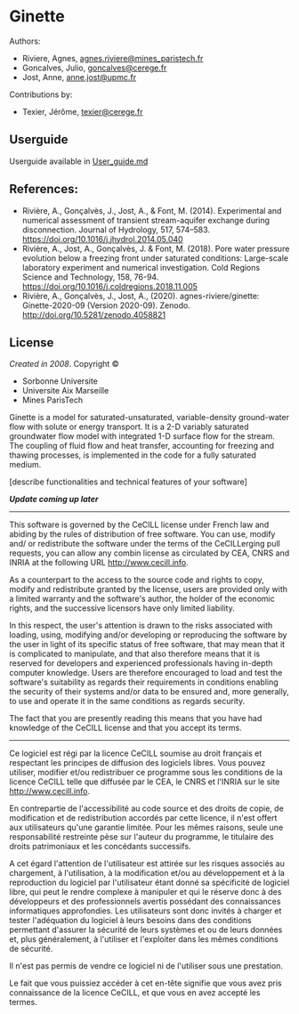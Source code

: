 # Ginette


Authors:
- Riviere, Agnes, agnes.riviere@mines_paristech.fr
- Goncalves, Julio, goncalves@cerege.fr 
- Jost, Anne, anne.jost@upmc.fr

Contributions by:
- Texier, Jérôme, texier@cerege.fr 


## Userguide
Userguide available in [User_guide.md](User_guide.md)


## References:
- Rivière, A., Gonçalvès, J., Jost, A., & Font, M. (2014). Experimental and numerical assessment of transient stream-aquifer exchange during disconnection. Journal of Hydrology, 517, 574–583. https://doi.org/10.1016/j.jhydrol.2014.05.040
- Rivière, A., Jost, A., Gonçalvès, J. & Font, M. (2018). Pore water pressure evolution below a freezing front under saturated conditions: Large-scale laboratory experiment and numerical investigation. Cold Regions Science and Technology, 158, 76-94. https://doi.org/10.1016/j.coldregions.2018.11.005
- Rivière, A., Gonçalvès, J., Jost, A., (2020). agnes-riviere/ginette: Ginette-2020-09 (Version 2020-09). Zenodo. http://doi.org/10.5281/zenodo.4058821



## License
_Created in 2008_. Copyright ©
- Sorbonne Universite
- Universite Aix Marseille
- Mines ParisTech

Ginette is a model for saturated-unsaturated, variable-density ground-water flow with solute or energy transport.  It is a 2-D variably saturated groundwater flow model with integrated 1-D surface flow for the stream. The coupling of fluid flow and  heat transfer, accounting for freezing and thawing processes, is implemented in the code for a fully saturated medium.

[describe functionalities and technical features of your software]

_**Update coming up later**_

-------------------------------------------------------------------------
This software is governed by the CeCILL license under French law and
abiding by the rules of distribution of free software.  You can  use, 
modify and/ or redistribute the software under the terms of the CeCILLerging pull requests, you can allow any combin
license as circulated by CEA, CNRS and INRIA at the following URL
http://www.cecill.info. 

As a counterpart to the access to the source code and  rights to copy,
modify and redistribute granted by the license, users are provided only
with a limited warranty  and the software's author,  the holder of the
economic rights,  and the successive licensors  have only  limited
liability. 

In this respect, the user's attention is drawn to the risks associated
with loading,  using,  modifying and/or developing or reproducing the
software by the user in light of its specific status of free software,
that may mean  that it is complicated to manipulate,  and  that  also
therefore means  that it is reserved for developers  and  experienced
professionals having in-depth computer knowledge. Users are therefore
encouraged to load and test the software's suitability as regards their
requirements in conditions enabling the security of their systems and/or 
data to be ensured and,  more generally, to use and operate it in the 
same conditions as regards security. 

The fact that you are presently reading this means that you have had
knowledge of the CeCILL license and that you accept its terms.

-------------------------------------------------------------------------
Ce logiciel est régi par la licence CeCILL soumise au droit français et
respectant les principes de diffusion des logiciels libres. Vous pouvez
utiliser, modifier et/ou redistribuer ce programme sous les conditions
de la licence CeCILL telle que diffusée par le CEA, le CNRS et l'INRIA 
sur le site http://www.cecill.info.

En contrepartie de l'accessibilité au code source et des droits de copie,
de modification et de redistribution accordés par cette licence, il n'est
offert aux utilisateurs qu'une garantie limitée.  Pour les mêmes raisons,
seule une responsabilité restreinte pèse sur l'auteur du programme,  le
titulaire des droits patrimoniaux et les concédants successifs.

A cet égard  l'attention de l'utilisateur est attirée sur les risques
associés au chargement,  à l'utilisation,  à la modification et/ou au
développement et à la reproduction du logiciel par l'utilisateur étant 
donné sa spécificité de logiciel libre, qui peut le rendre complexe à 
manipuler et qui le réserve donc à des développeurs et des professionnels
avertis possédant  des  connaissances  informatiques approfondies.  Les
utilisateurs sont donc invités à charger  et  tester  l'adéquation  du
logiciel à leurs besoins dans des conditions permettant d'assurer la
sécurité de leurs systèmes et ou de leurs données et, plus généralement, 
à l'utiliser et l'exploiter dans les mêmes conditions de sécurité. 

Il n'est pas permis de vendre ce logiciel ni de l'utiliser sous une prestation.

Le fait que vous puissiez accéder à cet en-tête signifie que vous avez 
pris connaissance de la licence CeCILL, et que vous en avez accepté les
termes.


